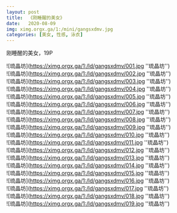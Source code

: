 ```yaml
---
layout: post
title:  《刚睡醒的美女》
date:   2020-08-09
img: ximg.orgx.ga/1:/mini/gangsxdmv.jpg
categories: [美女, 性感, 泳衣]
---
```


刚睡醒的美女，19P

![琉晶坊](https://ximg.orgx.ga/1:/ld/gangsxdmv/001.jpg ''琉晶坊'') <br>
![琉晶坊](https://ximg.orgx.ga/1:/ld/gangsxdmv/002.jpg ''琉晶坊'') <br>
![琉晶坊](https://ximg.orgx.ga/1:/ld/gangsxdmv/003.jpg ''琉晶坊'') <br>
![琉晶坊](https://ximg.orgx.ga/1:/ld/gangsxdmv/004.jpg ''琉晶坊'') <br>
![琉晶坊](https://ximg.orgx.ga/1:/ld/gangsxdmv/005.jpg ''琉晶坊'') <br>
![琉晶坊](https://ximg.orgx.ga/1:/ld/gangsxdmv/006.jpg ''琉晶坊'') <br>
![琉晶坊](https://ximg.orgx.ga/1:/ld/gangsxdmv/007.jpg ''琉晶坊'') <br>
![琉晶坊](https://ximg.orgx.ga/1:/ld/gangsxdmv/008.jpg ''琉晶坊'') <br>
![琉晶坊](https://ximg.orgx.ga/1:/ld/gangsxdmv/009.jpg ''琉晶坊'') <br>
![琉晶坊](https://ximg.orgx.ga/1:/ld/gangsxdmv/010.jpg ''琉晶坊'') <br>
![琉晶坊](https://ximg.orgx.ga/1:/ld/gangsxdmv/011.jpg ''琉晶坊'') <br>
![琉晶坊](https://ximg.orgx.ga/1:/ld/gangsxdmv/012.jpg ''琉晶坊'') <br>
![琉晶坊](https://ximg.orgx.ga/1:/ld/gangsxdmv/013.jpg ''琉晶坊'') <br>
![琉晶坊](https://ximg.orgx.ga/1:/ld/gangsxdmv/014.jpg ''琉晶坊'') <br>
![琉晶坊](https://ximg.orgx.ga/1:/ld/gangsxdmv/015.jpg ''琉晶坊'') <br>
![琉晶坊](https://ximg.orgx.ga/1:/ld/gangsxdmv/016.jpg ''琉晶坊'') <br>
![琉晶坊](https://ximg.orgx.ga/1:/ld/gangsxdmv/017.jpg ''琉晶坊'') <br>
![琉晶坊](https://ximg.orgx.ga/1:/ld/gangsxdmv/018.jpg ''琉晶坊'') <br>
![琉晶坊](https://ximg.orgx.ga/1:/ld/gangsxdmv/019.jpg ''琉晶坊'') <br>

